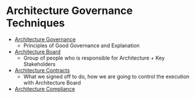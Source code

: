 # Architecture Governance Techniques
* [Architecture Governance](Arch-Governance-1-Architecture-Governance-Technique.md)
  - Principles of Good Governance and Explanation
* [Architecture Board](Arch-Governance-Architecture-Board.md)
  - Group of people who is responsible for Architecture + Key Stakeholders
* [Architecture Contracts](Arch-Governance-3-Architecture-Contracts.md)
  - What we signed off to do, how we are going to control the execution with Architecture Board
* [Architecture Compliance](Arch-Governance-4-Architecture-Compliance.md)
